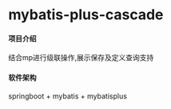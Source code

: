 # mybatis-plus-cascade

#### 项目介绍
结合mp进行级联操作,展示保存及定义查询支持

#### 软件架构
springboot + mybatis + mybatisplus






